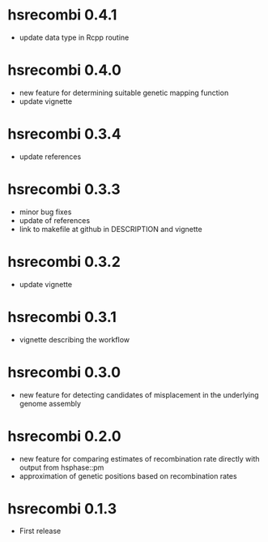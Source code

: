# hsrecombi 0.4.1

* update data type in Rcpp routine

# hsrecombi 0.4.0

* new feature for determining suitable genetic mapping function
* update vignette

# hsrecombi 0.3.4

* update references

# hsrecombi 0.3.3

* minor bug fixes
* update of references
* link to makefile at github in DESCRIPTION and vignette

# hsrecombi 0.3.2

* update vignette

# hsrecombi 0.3.1

* vignette describing the workflow

# hsrecombi 0.3.0

* new feature for detecting candidates of misplacement in the underlying genome 
   assembly

# hsrecombi 0.2.0

* new feature for comparing estimates of recombination rate directly with 
   output from hsphase::pm 
* approximation of genetic positions based on recombination rates

# hsrecombi 0.1.3

* First release
